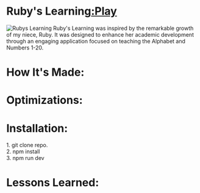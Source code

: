 <div id="header" >
 <h1  class="heading-element" dir="auto">Ruby's Learning<a href="https://fladev-alphabet.netlify.app/">:Play</a></h1>
 <img src="https://i.imgur.com/YPvAR7i.gif" alt="Rubys Learning">
  Ruby's Learning was inspired by the remarkable growth of my niece, Ruby. It was designed to enhance her academic development through an engaging application 
 focused on teaching the Alphabet and Numbers 1-20.
</div>
<!-- https://i.imgur.com/rFn4BYp.gif -->
<div id="header" >
 <h1 class="heading-element" dir="auto">How It's Made:</h1>

<div id="header" >
 <h1 class="heading-element" dir="auto">Optimizations:</h1>

</div>
<div id="header" >
 <h1 class="heading-element" dir="auto">Installation:</h1>
 1. git clone repo.<br/>
2. npm install<br/>
3. npm run dev
</div>

<div id="header">
 <h1 class="heading-element" dir="auto">Lessons Learned:</h1>
</div>
